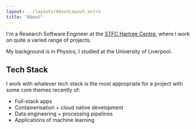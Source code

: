 ```yaml
---
layout: ../layouts/AboutLayout.astro
title: "About"
---
```


I'm a Research Software Engineer at the [STFC Hartree Centre](https://www.hartree.stfc.ac.uk/), where I work on quite a varied range of projects.

My background is in Physics, I studied at the University of Liverpool.

## Tech Stack

I work with whatever tech stack is the most appropriate for a project with some core themes recently of:

- Full-stack apps
- Containerisation + cloud native development
- Data engineering + processing pipelines
- Applications of machine learning
